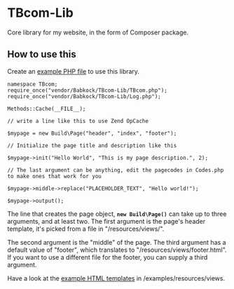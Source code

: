 # TBcom-Lib
Core library for my website, in the form of Composer package.

## How to use this

Create an [example PHP file](https://raw.githubusercontent.com/Babkock/TBcom-Lib/examples/index.php) to use this library.

```
namespace TBcom;
require_once("vendor/Babkock/TBcom-Lib/TBcom.php");
require_once("vendor/Babkock/TBcom-Lib/Log.php");

Methods::Cache(__FILE__);

// write a line like this to use Zend OpCache

$mypage = new Build\Page("header", "index", "footer");

// Initialize the page title and description like this

$mypage->init("Hello World", "This is my page description.", 2);

// The last argument can be anything, edit the pagecodes in Codes.php to make ones that work for you

$mypage->middle->replace("PLACEHOLDER_TEXT", "Hello world!");

$mypage->output();

```

The line that creates the page object, **`new Build\Page()`** can take up to three arguments, and at least two. The first argument is the page's header template, it's picked from a file in "/resources/views/".

The second argument is the "middle" of the page. The third argument has a default value of "footer", which translates to "/resources/views/footer.html". If you want to use a different file for the footer, you can supply a third argument.

Have a look at the [example HTML templates](https://raw.githubusercontent.com/Babkock/TBcom-Lib/master/examples/resources/views/index.html) in /examples/resources/views.
